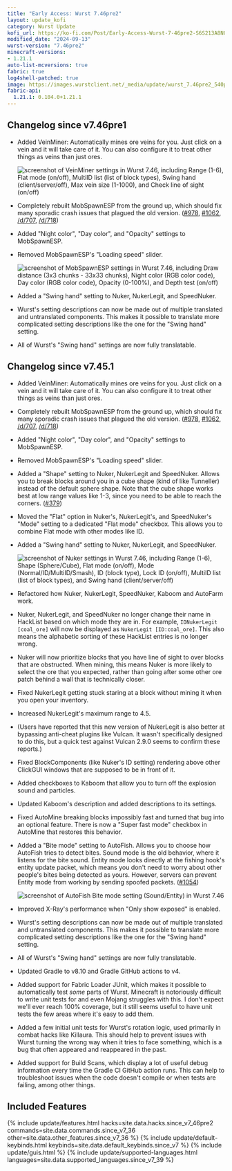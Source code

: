 ```yaml
---
title: "Early Access: Wurst 7.46pre2"
layout: update_kofi
category: Wurst Update
kofi_url: https://ko-fi.com/Post/Early-Access-Wurst-7-46pre2-S6S213A8N0
modified_date: "2024-09-13"
wurst-version: "7.46pre2"
minecraft-versions:
- 1.21.1
auto-list-mcversions: true
fabric: true
log4shell-patched: true
image: https://images.wurstclient.net/_media/update/wurst_7.46pre2_540p.webp
fabric-api:
  1.21.1: 0.104.0+1.21.1
---
```

## Changelog since v7.46pre1

- Added VeinMiner: Automatically mines ore veins for you. Just click on a vein and it will take care of it. You can also configure it to treat other things as veins than just ores.

  ![screenshot of VeinMiner settings in Wurst 7.46, including Range (1-6), Flat mode (on/off), MultiID list (list of block types), Swing hand (client/server/off), Max vein size (1-1000), and Check line of sight (on/off)](https://github.com/user-attachments/assets/2ca232ee-3cd9-4d4f-b9d0-47b02f02e620)

- Completely rebuilt MobSpawnESP from the ground up, which should fix many sporadic crash issues that plagued the old version. ([#978](https://github.com/Wurst-Imperium/Wurst7/issues/978), [#1062](https://github.com/Wurst-Imperium/Wurst7/issues/1062), [/d/707](https://wurstforum.net/d/707), [/d/718](https://wurstforum.net/d/718))

- Added "Night color", "Day color", and "Opacity" settings to MobSpawnESP.

- Removed MobSpawnESP's "Loading speed" slider.

  ![screenshot of MobSpawnESP settings in Wurst 7.46, including Draw distance (3x3 chunks - 33x33 chunks), Night color (RGB color code), Day color (RGB color code), Opacity (0-100%), and Depth test (on/off)](https://github.com/user-attachments/assets/d8984a4a-16af-4083-a5df-76f5995909bd)

- Added a "Swing hand" setting to Nuker, NukerLegit, and SpeedNuker.

- Wurst's setting descriptions can now be made out of multiple translated and untranslated components. This makes it possible to translate more complicated setting descriptions like the one for the "Swing hand" setting.

- All of Wurst's "Swing hand" settings are now fully translatable.

## Changelog since v7.45.1

- Added VeinMiner: Automatically mines ore veins for you. Just click on a vein and it will take care of it. You can also configure it to treat other things as veins than just ores.

- Completely rebuilt MobSpawnESP from the ground up, which should fix many sporadic crash issues that plagued the old version. ([#978](https://github.com/Wurst-Imperium/Wurst7/issues/978), [#1062](https://github.com/Wurst-Imperium/Wurst7/issues/1062), [/d/707](https://wurstforum.net/d/707), [/d/718](https://wurstforum.net/d/718))

- Added "Night color", "Day color", and "Opacity" settings to MobSpawnESP.

- Removed MobSpawnESP's "Loading speed" slider.

- Added a "Shape" setting to Nuker, NukerLegit and SpeedNuker. Allows you to break blocks around you in a cube shape (kind of like Tunneller) instead of the default sphere shape. Note that the cube shape works best at low range values like 1-3, since you need to be able to reach the corners. ([#379](https://github.com/Wurst-Imperium/Wurst7/issues/379))

- Moved the "Flat" option in Nuker's, NukerLegit's, and SpeedNuker's "Mode" setting to a dedicated "Flat mode" checkbox. This allows you to combine Flat mode with other modes like ID.

- Added a "Swing hand" setting to Nuker, NukerLegit, and SpeedNuker.

  ![screenshot of Nuker settings in Wurst 7.46, including Range (1-6), Shape (Sphere/Cube), Flat mode (on/off), Mode (Normal/ID/MultiID/Smash), ID (block type), Lock ID (on/off), MultiID list (list of block types), and Swing hand (client/server/off)](https://github.com/user-attachments/assets/281790f3-4c31-4253-bbc3-aa60c825e843)

- Refactored how Nuker, NukerLegit, SpeedNuker, Kaboom and AutoFarm work.

- Nuker, NukerLegit, and SpeedNuker no longer change their name in HackList based on which mode they are in. For example, `IDNukerLegit [coal_ore]` will now be displayed as `NukerLegit [ID:coal_ore]`. This also means the alphabetic sorting of these HackList entries is no longer wrong.

- Nuker will now prioritize blocks that you have line of sight to over blocks that are obstructed. When mining, this means Nuker is more likely to select the ore that you expected, rather than going after some other ore patch behind a wall that is technically closer.

- Fixed NukerLegit getting stuck staring at a block without mining it when you open your inventory.

- Increased NukerLegit's maximum range to 4.5.

- (Users have reported that this new version of NukerLegit is also better at bypassing anti-cheat plugins like Vulcan. It wasn't specifically designed to do this, but a quick test against Vulcan 2.9.0 seems to confirm these reports.)

- Fixed BlockComponents (like Nuker's ID setting) rendering above other ClickGUI windows that are supposed to be in front of it.

- Added checkboxes to Kaboom that allow you to turn off the explosion sound and particles.

- Updated Kaboom's description and added descriptions to its settings.

- Fixed AutoMine breaking blocks impossibly fast and turned that bug into an optional feature. There is now a "Super fast mode" checkbox in AutoMine that restores this behavior.

- Added a "Bite mode" setting to AutoFish. Allows you to choose how AutoFish tries to detect bites. Sound mode is the old behavior, where it listens for the bite sound. Entity mode looks directly at the fishing hook's entity update packet, which means you don't need to worry about other people's bites being detected as yours. However, servers can prevent Entity mode from working by sending spoofed packets. ([#1054](https://github.com/Wurst-Imperium/Wurst7/pull/1054))

  ![screenshot of AutoFish Bite mode setting (Sound/Entity) in Wurst 7.46](https://github.com/user-attachments/assets/c53d7b8c-ceda-4ddf-af2a-afc917b118dd)

- Improved X-Ray's performance when "Only show exposed" is enabled.

- Wurst's setting descriptions can now be made out of multiple translated and untranslated components. This makes it possible to translate more complicated setting descriptions like the one for the "Swing hand" setting.

- All of Wurst's "Swing hand" settings are now fully translatable.

- Updated Gradle to v8.10 and Gradle GitHub actions to v4.

- Added support for Fabric Loader JUnit, which makes it possible to automatically test _some_ parts of Wurst. Minecraft is notoriously difficult to write unit tests for and even Mojang struggles with this. I don't expect we'll ever reach 100% coverage, but it still seems useful to have unit tests the few areas where it's easy to add them.

- Added a few initial unit tests for Wurst's rotation logic, used primarily in combat hacks like Killaura. This should help to prevent issues with Wurst turning the wrong way when it tries to face something, which is a bug that often appeared and reappeared in the past.

- Added support for Build Scans, which display a lot of useful debug information every time the Gradle CI GitHub action runs. This can help to troubleshoot issues when the code doesn't compile or when tests are failing, among other things.

## Included Features

{% include update/features.html hacks=site.data.hacks.since_v7_46pre2 commands=site.data.commands.since_v7_36 other=site.data.other_features.since_v7_36 %}
{% include update/default-keybinds.html keybinds=site.data.default_keybinds.since_v7 %}
{% include update/guis.html %}
{% include update/supported-languages.html languages=site.data.supported_languages.since_v7_39 %}
